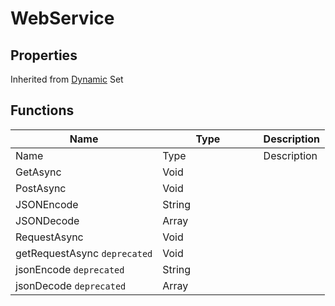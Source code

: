 # WebService

## Properties

Inherited from [Dynamic](https://docs.brickverse.co/bricklua-lua-references-manual/dymanic) Set

## Functions

<table data-header-hidden data-full-width="false"><thead><tr><th>Name</th><th width="145.33333333333331">Type</th><th>Description</th></tr></thead><tbody><tr><td>Name</td><td>Type</td><td>Description</td></tr><tr><td>GetAsync</td><td>Void</td><td></td></tr><tr><td>PostAsync</td><td>Void</td><td></td></tr><tr><td>JSONEncode</td><td>String</td><td></td></tr><tr><td>JSONDecode</td><td>Array</td><td></td></tr><tr><td>RequestAsync</td><td>Void</td><td></td></tr><tr><td>getRequestAsync <code>deprecated</code></td><td>Void</td><td></td></tr><tr><td>jsonEncode <code>deprecated</code></td><td>String</td><td></td></tr><tr><td>jsonDecode <code>deprecated</code></td><td>Array</td><td></td></tr></tbody></table>

